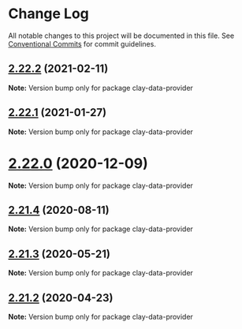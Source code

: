 # Change Log

All notable changes to this project will be documented in this file.
See [Conventional Commits](https://conventionalcommits.org) for commit guidelines.

## [2.22.2](https://github.com/liferay/clay/tree/master/packages/clay-data-provider/compare/v2.22.1...v2.22.2) (2021-02-11)

**Note:** Version bump only for package clay-data-provider





## [2.22.1](https://github.com/liferay/clay/tree/master/packages/clay-data-provider/compare/v2.22.0...v2.22.1) (2021-01-27)

**Note:** Version bump only for package clay-data-provider





# [2.22.0](https://github.com/liferay/clay/tree/master/packages/clay-data-provider/compare/v2.21.5...v2.22.0) (2020-12-09)

**Note:** Version bump only for package clay-data-provider





## [2.21.4](https://github.com/liferay/clay/tree/master/packages/clay-data-provider/compare/v2.21.3...v2.21.4) (2020-08-11)

**Note:** Version bump only for package clay-data-provider





## [2.21.3](https://github.com/liferay/clay/tree/master/packages/clay-data-provider/compare/v2.21.2...v2.21.3) (2020-05-21)

**Note:** Version bump only for package clay-data-provider





## [2.21.2](https://github.com/liferay/clay/tree/master/packages/clay-data-provider/compare/v2.21.1...v2.21.2) (2020-04-23)

**Note:** Version bump only for package clay-data-provider
